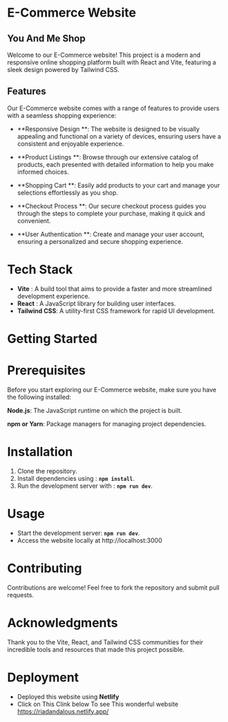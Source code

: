 # E-Commerce Website

## You And Me Shop

Welcome to our E-Commerce website! This project is a modern and responsive online shopping platform built with React and Vite, featuring a sleek design powered by Tailwind CSS.

## Features

Our E-Commerce website comes with a range of features to provide users with a seamless shopping experience:

* **Responsive Design **: The website is designed to be visually appealing and functional on a variety of devices, ensuring users have a consistent and enjoyable experience.

* **Product Listings **: Browse through our extensive catalog of products, each presented with detailed information to help you make informed choices.

* **Shopping Cart **: Easily add products to your cart and manage your selections effortlessly as you shop.

* **Checkout Process **: Our secure checkout process guides you through the steps to complete your purchase, making it quick and convenient.

* **User Authentication **: Create and manage your user account, ensuring a personalized and secure shopping experience.



# **Tech Stack**

* **Vite** : A build tool that aims to provide a faster and more streamlined development experience.
* **React** : A JavaScript library for building user interfaces.
* **Tailwind CSS**: A utility-first CSS framework for rapid UI development.

# **Getting Started**

# Prerequisites 

Before you start exploring our E-Commerce website, make sure you have the following installed:

**Node.js**: The JavaScript runtime on which the project is built.

**npm or Yarn**: Package managers for managing project dependencies.

# **Installation**

1. Clone the repository.
2. Install dependencies using : __`npm install`__.
3. Run the development server with : __`npm run dev`__.

# **Usage**

* Start the development server:  __`npm run dev`__.
* Access the website locally at http://localhost:3000

# **Contributing**

Contributions are welcome! Feel free to fork the repository and submit pull requests.

# **Acknowledgments**

Thank you to the Vite, React, and Tailwind CSS communities for their incredible tools and resources that made this project possible.

# **Deployment**
* Deployed this website using **Netlify**
* Click on This Clink below To see This wonderful website
https://riadandalous.netlify.app/

